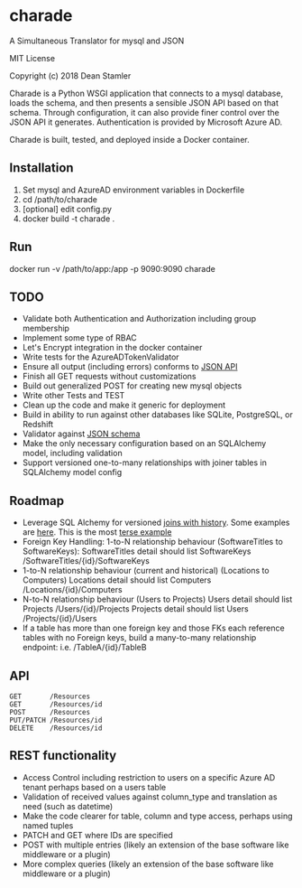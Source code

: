 # charade

A Simultaneous Translator for mysql and JSON

MIT License

Copyright (c) 2018 Dean Stamler

Charade is a Python WSGI application that connects to a mysql database, loads the schema, and then presents a sensible JSON API based on that schema. Through configuration, it can also provide finer control over the JSON API it generates. Authentication is provided by Microsoft Azure AD.

Charade is built, tested, and deployed inside a Docker container.

## Installation

1. Set mysql and AzureAD environment variables in Dockerfile
2. cd /path/to/charade
3. [optional] edit config.py
4. docker build -t charade .

## Run

docker run -v /path/to/app:/app -p 9090:9090 charade

## TODO

- Validate both Authentication and Authorization including group membership
- Implement some type of RBAC
- Let's Encrypt integration in the docker container
- Write tests for the AzureADTokenValidator
- Ensure all output (including errors) conforms to [JSON API](http://jsonapi.org/schema)
- Finish all GET requests without customizations
- Build out generalized POST for creating new mysql objects
- Write other Tests and TEST
- Clean up the code and make it generic for deployment
- Build in ability to run against other databases like SQLite, PostgreSQL, or Redshift
- Validator against [JSON schema](http://falcon.readthedocs.io/en/stable/api/media.html?#validating-media)
- Make the only necessary configuration based on an SQLAlchemy model, including validation
- Support versioned one-to-many relationships with joiner tables in SQLAlchemy model config

## Roadmap

- Leverage SQL Alchemy for versioned [joins with history](https://stackoverflow.com/questions/50840869). Some examples are [here](http://docs.sqlalchemy.org/en/latest/orm/examples.html#module-examples.versioned_rows). This is the most [terse example](http://docs.sqlalchemy.org/en/latest/_modules/examples/versioned_rows/versioned_rows.html)
- Foreign Key Handling:
  1-to-N relationship behaviour (SoftwareTitles to SoftwareKeys):
    SoftwareTitles detail should list SoftwareKeys
      /SoftwareTitles/{id}/SoftwareKeys
- 1-to-N relationship behaviour (current and historical) (Locations to Computers)
    Locations detail should list Computers
      /Locations/{id}/Computers
- N-to-N relationship behaviour (Users to Projects)
    Users detail should list Projects
      /Users/{id}/Projects
    Projects detail should list Users
      /Projects/{id}/Users
- If a table has more than one foreign key and those FKs each reference tables
  with no Foreign keys, build a many-to-many relationship endpoint:
      i.e. /TableA/{id}/TableB

## API

```http
GET       /Resources
GET       /Resources/id
POST      /Resources
PUT/PATCH /Resources/id
DELETE    /Resources/id
```

## REST functionality

- Access Control including restriction to users on a specific Azure AD tenant perhaps based on a users table
- Validation of received values against column_type and translation as need (such as datetime)
- Make the code clearer for table, column and type access, perhaps using named tuples
- PATCH and GET where IDs are specified
- POST with multiple entries (likely an extension of the base software like middleware or a plugin)
- More complex queries (likely an extension of the base software like middleware or a plugin)
